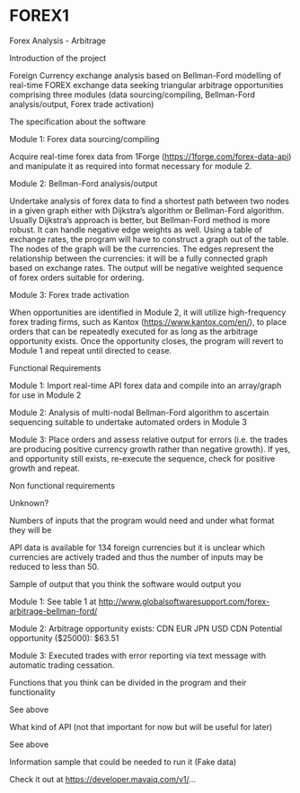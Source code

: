 # FOREX1
Forex Analysis - Arbitrage

Introduction of the project 

Foreign Currency exchange analysis based on Bellman-Ford modelling of real-time FOREX exchange data seeking triangular arbitrage opportunities comprising three modules (data sourcing/compiling, Bellman-Ford analysis/output, Forex trade activation)

The specification about the software

Module 1:  Forex data sourcing/compiling

Acquire real-time forex data from 1Forge (https://1forge.com/forex-data-api) and manipulate it as required into format necessary for module 2.

Module 2: Bellman-Ford analysis/output

Undertake analysis of forex data to find a shortest path between two nodes in a given graph either with Dijkstra’s algorithm or Bellman-Ford algorithm. Usually Dijkstra’s approach is better, but Bellman-Ford method is more robust. It can handle negative edge weights as well. Using a table of exchange rates, the program will have to construct a graph out of the table. The nodes of the graph will be the currencies. The edges represent the relationship between the currencies: it will be a fully connected graph based on exchange rates.  The output will be negative weighted sequence of forex orders suitable for ordering.

Module 3: Forex trade activation

When opportunities are identified in Module 2, it will utilize high-frequency forex trading firms, such as Kantox (https://www.kantox.com/en/), to place orders that can be repeatedly executed for as long as the arbitrage opportunity exists.  Once the opportunity closes, the program will revert to Module 1 and repeat until directed to cease.   

Functional Requirements

Module 1:
Import real-time API forex data and compile into an array/graph for use in Module 2

Module 2:
Analysis of multi-nodal Bellman-Ford algorithm to ascertain sequencing suitable to undertake automated orders in Module 3

Module 3: 
Place orders and assess relative output for errors (i.e. the trades are producing positive currency growth rather than negative growth).  If yes, and opportunity still exists, re-execute the sequence, check for positive growth and repeat. 

Non functional requirements 

Unknown?

Numbers of inputs that the program would need and under what format they will be 

API data is available for 134 foreign currencies but it is unclear which currencies are actively traded and thus the number of inputs may be reduced to less than 50.

Sample of output that you think the software would output you 

Module 1:
See table 1 at http://www.globalsoftwaresupport.com/forex-arbitrage-bellman-ford/

Module 2:
Arbitrage opportunity exists:
CDN 
EUR
JPN
USD
CDN
Potential opportunity ($25000): $63.51

Module 3:
Executed trades with error reporting via text message with automatic trading cessation.

Functions that you think can be divided in the program and their functionality 

See above

What kind of API (not that important for now but will be useful for later)

See above

Information sample that could be needed to run it (Fake data)

Check it out at https://developer.mavaiq.com/v1/...
